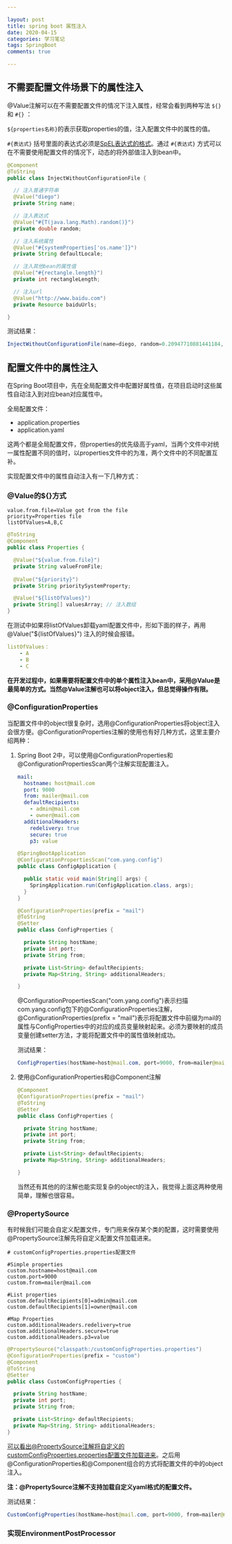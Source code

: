 ```yaml
---

layout: post
title: spring boot 属性注入
date: 2020-04-15
categories: 学习笔记
tags: SpringBoot
comments: true 

---
```




## 不需要配置文件场景下的属性注入

 @Value注解可以在不需要配置文件的情况下注入属性，经常会看到两种写法 `${}`和 `#{}` ：

`${properties名称}`的表示获取properties的值，注入配置文件中的属性的值。

 `#{表达式}`  括号里面的表达式必须是[SpEL表达式的格式](https://docs.spring.io/spring/docs/5.2.5.RELEASE/spring-framework-reference/core.html#expressions-beandef-annotation-based)。通过 `#{表达式}` 方式可以在不需要使用配置文件的情况下，动态的将外部值注入到bean中。 

````java
@Component
@ToString
public class InjectWithoutConfigurationFile {

  // 注入普通字符串
  @Value("diego")
  private String name;

  // 注入表达式
  @Value("#{T(java.lang.Math).random()}")
  private double random;

  // 注入系统属性
  @Value("#{systemProperties['os.name']}")
  private String defaultLocale;

  // 注入其他bean的属性值
  @Value("#{rectangle.length}")
  private int rectangleLength;

  // 注入url
  @Value("http://www.baidu.com")
  private Resource baiduUrls;

}
````

测试结果：

````java
InjectWithoutConfigurationFile(name=diego, random=0.20947710881441184, defaultLocale=Mac OS X, rectangleLength=20, baiduUrls=URL [http://www.baidu.com])
````

## 配置文件中的属性注入

在Spring Boot项目中，先在全局配置文件中配置好属性值，在项目启动时这些属性自动注入到对应bean对应属性中。

全局配置文件：

- application.properties
- application.yaml

这两个都是全局配置文件，但properties的优先级高于yaml，当两个文件中对统一属性配置不同的值时，以properties文件中的为准，两个文件中的不同配置互补。

实现配置文件中的属性自动注入有一下几种方式：

### @Value的${}方式

````properties
value.from.file=Value got from the file
priority=Properties file
listOfValues=A,B,C
````

````java
@ToString
@Component
public class Properties {

  @Value("${value.from.file}")
  private String valueFromFile;
  
  @Value("${priority}")
  private String prioritySystemProperty;

  @Value("${listOfValues}")  
  private String[] valuesArray; // 注入数组
}
````

在测试中如果将listOfValues卸载yaml配置文件中，形如下面的样子，再用@Value("${listOfValues}") 注入的时候会报错。

````yml
listOfValues：
	- A
	- B
	- C
````

**在开发过程中，如果需要将配置文件中的单个属性注入bean中，采用@Value是最简单的方式。当然@Value注解也可以将object注入，但总觉得操作有限。**

### @ConfigurationProperties

当配置文件中的object很复杂时，选用@ConfigurationProperties将object注入会很方便。@ConfigurationProperties注解的使用也有好几种方式，这里主要介绍两种：

1. Spring Boot 2中，可以使用@ConfigurationProperties和@ConfigurationPropertiesScan两个注解实现配置注入。

    ````yaml
    mail:
      hostname: host@mail.com
      port: 9000
      from: mailer@mail.com
      defaultRecipients:
        - admin@mail.com
        - owner@mail.com
      additionalHeaders:
        redelivery: true
        secure: true
        p3: value
    ````

    ````java
    @SpringBootApplication
    @ConfigurationPropertiesScan("com.yang.config")
    public class ConfigApplication {
    
      public static void main(String[] args) {
        SpringApplication.run(ConfigApplication.class, args);
      }
    }
    ````

    ```java
    @ConfigurationProperties(prefix = "mail")
    @ToString
    @Setter
    public class ConfigProperties {
    
      private String hostName;
      private int port;
      private String from;
    
      private List<String> defaultRecipients;
      private Map<String, String> additionalHeaders;
    
    }
    ```

    @ConfigurationPropertiesScan("com.yang.config")表示扫描com.yang.config包下的@ConfigurationProperties注解，@ConfigurationProperties(prefix = "mail")表示将配置文件中前缀为mail的属性与ConfigProperties中的对应的成员变量映射起来。必须为要映射的成员变量创建setter方法，才能将配置文件中的属性值映射成功。

    测试结果：

    ````java
    ConfigProperties(hostName=host@mail.com, port=9000, from=mailer@mail.com, defaultRecipients=[admin@mail.com, owner@mail.com], additionalHeaders={redelivery=true, secure=true, p3=value})
    ````

2. 使用@ConfigurationProperties和@Component注解

    ````java
    @Component
    @ConfigurationProperties(prefix = "mail")
    @ToString
    @Setter
    public class ConfigProperties {
    
      private String hostName;
      private int port;
      private String from;
    
      private List<String> defaultRecipients;
      private Map<String, String> additionalHeaders;
    
    }
    ````

    当然还有其他的的注解也能实现复杂的object的注入，我觉得上面这两种使用简单，理解也很容易。

### @PropertySource

有时候我们可能会自定义配置文件，专门用来保存某个类的配置，这时需要使用@PropertySource注解先将自定义配置文件加载进来。

````properties
# customConfigProperties.properties配置文件

#Simple properties
custom.hostname=host@mail.com
custom.port=9000
custom.from=mailer@mail.com

#List properties
custom.defaultRecipients[0]=admin@mail.com
custom.defaultRecipients[1]=owner@mail.com

#Map Properties
custom.additionalHeaders.redelivery=true
custom.additionalHeaders.secure=true
custom.additionalHeaders.p3=value
````

```java
@PropertySource("classpath:/customConfigProperties.properties")
@ConfigurationProperties(prefix = "custom")
@Component
@ToString
@Setter
public class CustomConfigProperties {

  private String hostName;
  private int port;
  private String from;

  private List<String> defaultRecipients;
  private Map<String, String> additionalHeaders;
}
```

可以看出@PropertySource注解将自定义的customConfigProperties.properties配置文件加载进来。之后用@ConfigurationProperties和@Component组合的方式将配置文件的中的object注入。

**注：@PropertySource注解不支持加载自定义yaml格式的配置文件。**

测试结果：

````java
CustomConfigProperties(hostName=host@mail.com, port=9000, from=mailer@mail.com, defaultRecipients=[admin@mail.com, owner@mail.com], additionalHeaders={redelivery=true, secure=true, p3=value})
````



### 实现EnvironmentPostProcessor


